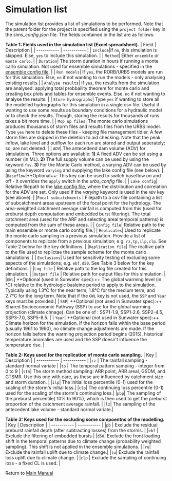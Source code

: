 # Simulation list
The simulation list provides a list of simulations to be performed. Note that the parent folder for the project is specified using the ```project folder``` key in the *sims_config.json* file. The fields contained in the list are as follows:

**Table 1: Fields used in the simulation list (Excel spreadsheet).** 
| Field | Description |
| ----------- | ----------- |
| ```Include```|If ```no```, this simulation is skipped. Else, ```yes``` to include this simulation. |
| ```Method```| Either ```ensemble``` or ```monte carlo```. |
| ```Duration```| The storm duration in hours if running a monte carlo simulation. Not used for ensemble simulations - specified in the [ensemble config file](Config\EnsembleConfig.md.html).  |
| ```Run models```| If ```yes```, the RORB/URBS models are run for this simulation. Else, ```no``` if not wanting to run the models - only analysing existing results.|
| ```Analyse results```| If ```yes```, the results from the simulation are analysed: applying total probbaility theorem for monte carlo and creating box plots and tables for ensemble events. Else, ```no``` if not wanting to analyse the results. |
| ```Store hydrographs```| Type ```yes``` if wanting to store all the modelled hydrographs for this simulation in a single csv file. Useful if wanting to use some results as boundary conditions for a hydraulic model or to check the results. Though, storing the results for thousands of runs takes a bit more time. |
| ```Mop up files```| The monte carlo simulations produces thousands of storm files and results files from the URBS model. Type ```yes``` here to delete these files - keeping file management tidier. A few storm files are skipped in the deletion to aid checking. Note that the peak inflow, lake level and outflow for each run are stored and output seperately; so, are not deleted. |
| ```ADV```| The antecedend dam volume (ADV) for simulations. Three options are available: **1)** A fixed ADV can be set using a number (in ML). **2)** The full supply volume can be used by using the keyword ```fsv```. **3)** For the Monte Carlo method, a varying ADV can be used by using the keyword ```varying``` and supplying the lake config file (see below). |
|```Baseflow```|++Optional++: This key can be used to switch baseflow on and off - it overrides the ```apply``` switch in the *urbs_config* file. |
| ```Lake config```| Relative filepath to the [lake config file](config/LakeConfig.md.html), where the distribution and correlation for the ADV are set. Only used if the *varying* keyword is used in the ```ADV``` key (see above). |
|```Focal subcatchments``` | Filepath to a csv file containing a list of subcatchment areas upstream of the focal point for the hydrology. The area-weighted catchment average rainfall is computed from this (used for preburst depth computation and embedded burst filtering). The total catchment area (used for the ARF and selecting areal temporal patterns) is computed from the sum of these areas. |
| ```Config file```| Relative path to the main ensemble or monte carlo config file.|
| ```Replicates```| Used to replicate the monte carlo sampling in a previous simulation. Provide a list of components to replicate from a previous simulation; e.g. ```rz,tp,ilp,clp```. See Table 2 below for the key definitions. |
|```Replication file```| The realtive path to the file used to replictae the sample scheme for the monte carlo simulations. |
| ```Exclusions```| Used for sensitivity testing of excluding some aspects of the simulations; e.g. ```ebf.d50```. See Table 3 below for the key definitions. |
|```Log file``` | Relative path to the log file created for this simulation. |
|```Output file``` | Relative path for output files for this simulation. |
|```GWL```| ++Optional (used in Sunwater spec):++ The global warming level (in °C) relative to the hydrologic basleine period to apply to the simulation. Typically using 1.3°C for the near term, 1.8°C for the medium term, and 2.7°C for the long term. Note that if the ```GWL``` key is not used, the ```SSP``` and ```Year``` keys must be provided.|
| ```SSP```| ++Optional (not used in Sunwater spec):++ Shared Socioeconomic Pathway (SSP) to use for the global warming projection (climate chnage). Can be one of : SSP1-1.9, SSP1-2.6, SSP2-4.5, SSP3-7.0, SSP5-8.5. |
| ```Year```| ++Optional (not used in Sunwater spec):++ Climate horizon for the simulation. If the horizon falls within the base period (usually 1961 to 1990), no climate change adjustments are made. If the horizon falls before the warming projection period begins (2015), historical temperature anomalies are used and the SSP doesn't influence the temperature rise. |


**Table 2: Keys used for the replication of monte carlo sampling.**
| Key | Description |
| ----------- | ----------- |
|```rz``` | The rainfall sampling - standard normal variate |
|```tp``` | The temporal pattern samping - integer from 0 to 9 |
|```stm```| The storm method sampling: ARR point, ARR areal, GSDM, and GTSMR. Use this one with care, as these are influenced by catchment size and storm duration. |
|```ilp```| The initial loss percentile (0-1) used for the scaling of the storm's initial loss.|
|```clp```| The continuing loss percentile (0-1) used for the scaling of the storm's continuing loss.|
|```pbp```| The sampling of the preburst percentile( 10% to 90%), which is then used to get the preburst proportion of the catchment average rainfall. |
|```lz```| The sampling of the antecedent lake volume - standard normal variate.|

**Table 3: Keys used for the excluding some compoentns of the modelling.**
| Key | Description |
| ----------- | ----------- |
|```pb``` | Exclude the residual preburst rainfall depth (after subtracting losses) from the storms. |
|```ebf``` | Exclude the filtering of embedded bursts |
|```d50```| Exclude the front loading shift in the temporal patterns due to climate change (probability weighted sampling). This shift is not applied in the ensemble simulations. |
|```ru```| Exclude the rainfall uplift due to climate change.|
|```lu```| Exclude the rainfall loss uplift due to climate change. |
|```clp``` | Exclude the sampling of continuing loss - a fixed CL is used. |

Return to [Main Manual](../Manual.md.html)